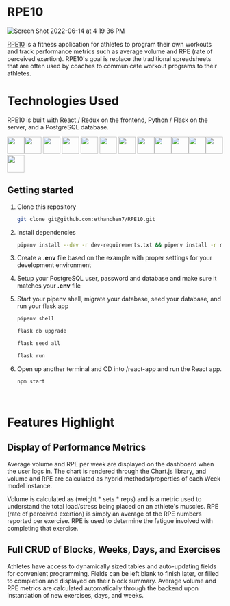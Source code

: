 # RPE10

![Screen Shot 2022-06-14 at 4 19 36 PM](https://user-images.githubusercontent.com/60331384/173704886-584d146f-ba13-4786-9bcc-2c8c622ac432.png)

[RPE10](https://rpe10.herokuapp.com/) is a fitness application for athletes to program their own workouts and track performance metrics such as average volume and RPE (rate of perceived exertion). RPE10's goal is replace the traditional spreadsheets that are often used by coaches to communicate workout programs to their athletes.

# Technologies Used

RPE10 is built with React / Redux on the frontend, Python / Flask on the server, and a PostgreSQL database.

<img src="https://cdn.jsdelivr.net/gh/devicons/devicon/icons/react/react-original.svg" height=40/><img src="https://cdn.jsdelivr.net/gh/devicons/devicon/icons/redux/redux-original.svg" height=40/>
<img  src="https://cdn.jsdelivr.net/gh/devicons/devicon/icons/javascript/javascript-original.svg"  height=40/>
<img src="https://cdn.jsdelivr.net/gh/devicons/devicon/icons/nodejs/nodejs-plain-wordmark.svg" height=40/>
<img src="https://cdn.jsdelivr.net/gh/devicons/devicon/icons/flask/flask-original.svg" height=40/>
            <img src="https://cdn.jsdelivr.net/gh/devicons/devicon/icons/sqlalchemy/sqlalchemy-original.svg" height=40/>
            <img src="https://cdn.jsdelivr.net/gh/devicons/devicon/icons/postgresql/postgresql-original.svg" height=40/>
            <img src="https://cdn.jsdelivr.net/gh/devicons/devicon/icons/python/python-original.svg" height=40/><img  src="https://cdn.jsdelivr.net/gh/devicons/devicon/icons/css3/css3-original.svg"  height=40/><img  src="https://cdn.jsdelivr.net/gh/devicons/devicon/icons/html5/html5-original.svg"  height=40/><img  src="https://cdn.jsdelivr.net/gh/devicons/devicon/icons/git/git-original.svg"  height=40/><img  src="https://cdn.jsdelivr.net/gh/devicons/devicon/icons/vscode/vscode-original.svg"  height=40/><img src="https://cdn.jsdelivr.net/gh/devicons/devicon/icons/docker/docker-original.svg" height=40/>
          

## Getting started
1. Clone this repository

   ```bash
   git clone git@github.com:ethanchen7/RPE10.git
   ```

2. Install dependencies

      ```bash
      pipenv install --dev -r dev-requirements.txt && pipenv install -r requirements.txt
      ```

3. Create a **.env** file based on the example with proper settings for your
   development environment
   
4. Setup your PostgreSQL user, password and database and make sure it matches your **.env** file

5. Start your pipenv shell, migrate your database, seed your database, and run your flask app

   ```bash
   pipenv shell
   ```

   ```bash
   flask db upgrade
   ```

   ```bash
   flask seed all
   ```

   ```bash
   flask run
   ```

6. Open up another terminal and CD into /react-app and run the React app.
   ```bash
   npm start
   ```

<br>

# Features Highlight

## Display of Performance Metrics

Average volume and RPE per week are displayed on the dashboard when the user logs in. The chart is rendered through the Chart.js library, and volume and RPE are calculated as hybrid methods/properties of each Week model instance.

Volume is calculated as (weight * sets * reps) and is a metric used to understand the total load/stress being placed on an athlete's muscles. RPE (rate of perceived exertion) is simply an average of the RPE numbers reported per exercise. RPE is used to determine the fatigue involved with completing that exercise.

## Full CRUD of Blocks, Weeks, Days, and Exercises

Athletes have access to dynamically sized tables and auto-updating fields for convenient programming. Fields can be left blank to finish later, or filled to completion and displayed on their block summary. Average volume and RPE metrics are calculated automatically through the backend upon instantiation of new exercises, days, and weeks. 
